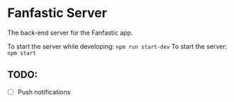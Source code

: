 # Fanfastic Server

The back-end server for the Fanfastic app.

To start the server while developing: `npm run start-dev`
To start the server: `npm start`

## TODO:

-   [ ] Push notifications
